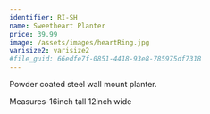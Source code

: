```yaml
---
identifier: RI-SH
name: Sweetheart Planter
price: 39.99
image: /assets/images/heartRing.jpg
varisize2: varisize2
#file_guid: 66edfe7f-0851-4418-93e8-785975df7318
---
```

Powder coated steel wall mount planter.


Measures-16inch tall 12inch wide
